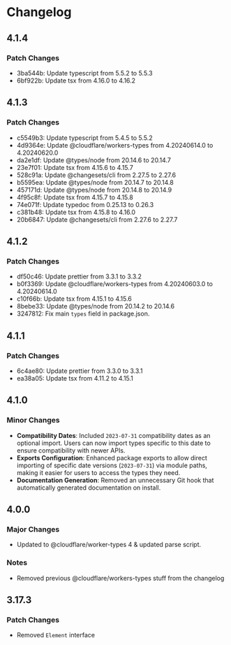 # Changelog

## 4.1.4

### Patch Changes

- 3ba544b: Update typescript from 5.5.2 to 5.5.3
- 6bf922b: Update tsx from 4.16.0 to 4.16.2

## 4.1.3

### Patch Changes

- c5549b3: Update typescript from 5.4.5 to 5.5.2
- 4d9364e: Update @cloudflare/workers-types from 4.20240614.0 to 4.20240620.0
- da2e1df: Update @types/node from 20.14.6 to 20.14.7
- 23e7f01: Update tsx from 4.15.6 to 4.15.7
- 528c91a: Update @changesets/cli from 2.27.5 to 2.27.6
- b5595ea: Update @types/node from 20.14.7 to 20.14.8
- 457171d: Update @types/node from 20.14.8 to 20.14.9
- 4f95c8f: Update tsx from 4.15.7 to 4.15.8
- 74e071f: Update typedoc from 0.25.13 to 0.26.3
- c381b48: Update tsx from 4.15.8 to 4.16.0
- 20b6847: Update @changesets/cli from 2.27.6 to 2.27.7

## 4.1.2

### Patch Changes

- df50c46: Update prettier from 3.3.1 to 3.3.2
- b0f3369: Update @cloudflare/workers-types from 4.20240603.0 to 4.20240614.0
- c10f66b: Update tsx from 4.15.1 to 4.15.6
- 8bebe33: Update @types/node from 20.14.2 to 20.14.6
- 3247812: Fix main `types` field in package.json.

## 4.1.1

### Patch Changes

- 6c4ae80: Update prettier from 3.3.0 to 3.3.1
- ea38a05: Update tsx from 4.11.2 to 4.15.1

## 4.1.0

### Minor Changes

- **Compatibility Dates**: Included `2023-07-31` compatibility dates as an optional import. Users can now import types specific to this date to ensure compatibility with newer APIs.
- **Exports Configuration**: Enhanced package exports to allow direct importing of specific date versions (`2023-07-31`) via module paths, making it easier for users to access the types they need.
- **Documentation Generation**: Removed an unnecessary Git hook that automatically generated documentation on install.

## 4.0.0

### Major Changes

- Updated to @cloudflare/worker-types 4 & updated parse script.

### Notes

- Removed previous @cloudflare/workers-types stuff from the changelog

## 3.17.3

### Patch Changes

- Removed `Element` interface
